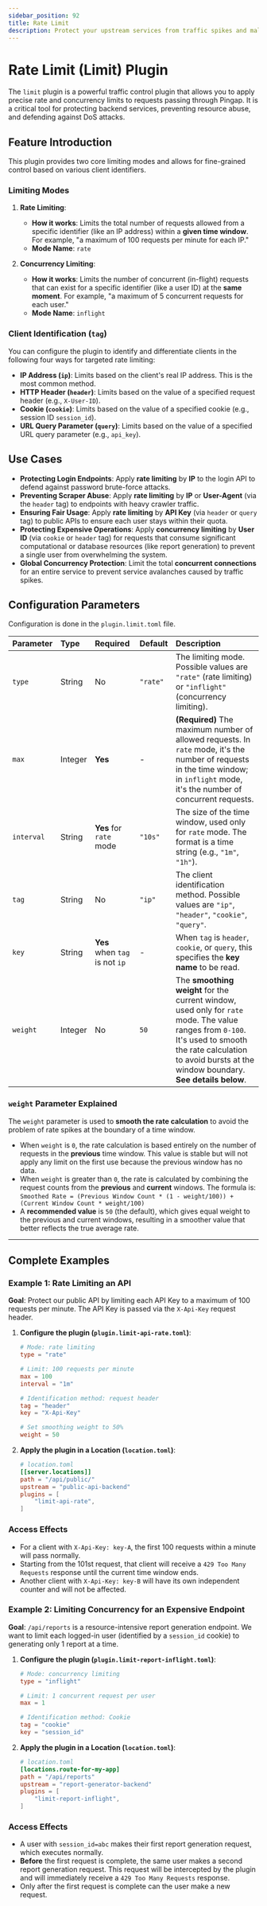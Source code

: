 ```yaml
---
sidebar_position: 92
title: Rate Limit
description: Protect your upstream services from traffic spikes and malicious attacks by limiting the request rate or concurrent connections per unit of time, ensuring service stability and fairness.
---
```


# Rate Limit (Limit) Plugin

The `limit` plugin is a powerful traffic control plugin that allows you to apply precise rate and concurrency limits to requests passing through Pingap. It is a critical tool for protecting backend services, preventing resource abuse, and defending against DoS attacks.

## Feature Introduction

This plugin provides two core limiting modes and allows for fine-grained control based on various client identifiers.

### Limiting Modes

1.  **Rate Limiting**:
    * **How it works**: Limits the total number of requests allowed from a specific identifier (like an IP address) within a **given time window**. For example, "a maximum of 100 requests per minute for each IP."
    * **Mode Name**: `rate`

2.  **Concurrency Limiting**:
    * **How it works**: Limits the number of concurrent (in-flight) requests that can exist for a specific identifier (like a user ID) at the **same moment**. For example, "a maximum of 5 concurrent requests for each user."
    * **Mode Name**: `inflight`

### Client Identification (`tag`)

You can configure the plugin to identify and differentiate clients in the following four ways for targeted rate limiting:

* **IP Address (`ip`)**: Limits based on the client's real IP address. This is the most common method.
* **HTTP Header (`header`)**: Limits based on the value of a specified request header (e.g., `X-User-ID`).
* **Cookie (`cookie`)**: Limits based on the value of a specified cookie (e.g., session ID `session_id`).
* **URL Query Parameter (`query`)**: Limits based on the value of a specified URL query parameter (e.g., `api_key`).

## Use Cases

* **Protecting Login Endpoints**: Apply **rate limiting** by **IP** to the login API to defend against password brute-force attacks.
* **Preventing Scraper Abuse**: Apply **rate limiting** by **IP** or **User-Agent** (via the `header` tag) to endpoints with heavy crawler traffic.
* **Ensuring Fair Usage**: Apply **rate limiting** by **API Key** (via `header` or `query` tag) to public APIs to ensure each user stays within their quota.
* **Protecting Expensive Operations**: Apply **concurrency limiting** by **User ID** (via `cookie` or `header` tag) for requests that consume significant computational or database resources (like report generation) to prevent a single user from overwhelming the system.
* **Global Concurrency Protection**: Limit the total **concurrent connections** for an entire service to prevent service avalanches caused by traffic spikes.

## Configuration Parameters

Configuration is done in the `plugin.limit.toml` file.

| Parameter  | Type    | Required                       | Default  | Description                                                                                                                                                                                                        |
| :--------- | :------ | :----------------------------- | :------- | :----------------------------------------------------------------------------------------------------------------------------------------------------------------------------------------------------------------- |
| `type`     | String  | No                             | `"rate"` | The limiting mode. Possible values are `"rate"` (rate limiting) or `"inflight"` (concurrency limiting).                                                                                                            |
| `max`      | Integer | **Yes**                        | -        | **(Required)** The maximum number of allowed requests. In `rate` mode, it's the number of requests in the time window; in `inflight` mode, it's the number of concurrent requests.                                 |
| `interval` | String  | **Yes** for `rate` mode        | `"10s"`  | The size of the time window, used only for `rate` mode. The format is a time string (e.g., `"1m"`, `"1h"`).                                                                                                        |
| `tag`      | String  | No                             | `"ip"`   | The client identification method. Possible values are `"ip"`, `"header"`, `"cookie"`, `"query"`.                                                                                                                   |
| `key`      | String  | **Yes** when `tag` is not `ip` | -        | When `tag` is `header`, `cookie`, or `query`, this specifies the **key name** to be read.                                                                                                                          |
| `weight`   | Integer | No                             | `50`     | The **smoothing weight** for the current window, used only for `rate` mode. The value ranges from `0-100`. It's used to smooth the rate calculation to avoid bursts at the window boundary. **See details below**. |

### `weight` Parameter Explained

The `weight` parameter is used to **smooth the rate calculation** to avoid the problem of rate spikes at the boundary of a time window.

* When `weight` is `0`, the rate calculation is based entirely on the number of requests in the **previous** time window. This value is stable but will not apply any limit on the first use because the previous window has no data.
* When `weight` is greater than `0`, the rate is calculated by combining the request counts from the **previous** and **current** windows. The formula is:
    `Smoothed Rate = (Previous Window Count * (1 - weight/100)) + (Current Window Count * weight/100)`
* A **recommended value** is `50` (the default), which gives equal weight to the previous and current windows, resulting in a smoother value that better reflects the true average rate.

---

## Complete Examples

### Example 1: Rate Limiting an API

**Goal**: Protect our public API by limiting each API Key to a maximum of 100 requests per minute. The API Key is passed via the `X-Api-Key` request header.

1.  **Configure the plugin (`plugin.limit-api-rate.toml`)**:
    ```toml
    # Mode: rate limiting
    type = "rate"

    # Limit: 100 requests per minute
    max = 100
    interval = "1m"

    # Identification method: request header
    tag = "header"
    key = "X-Api-Key"

    # Set smoothing weight to 50%
    weight = 50
    ```

2.  **Apply the plugin in a Location (`location.toml`)**:
    ```toml
    # location.toml
    [[server.locations]]
    path = "/api/public/"
    upstream = "public-api-backend"
    plugins = [
        "limit-api-rate",
    ]
    ```

### Access Effects
* For a client with `X-Api-Key: key-A`, the first 100 requests within a minute will pass normally.
* Starting from the 101st request, that client will receive a `429 Too Many Requests` response until the current time window ends.
* Another client with `X-Api-Key: key-B` will have its own independent counter and will not be affected.

### Example 2: Limiting Concurrency for an Expensive Endpoint

**Goal**: `/api/reports` is a resource-intensive report generation endpoint. We want to limit each logged-in user (identified by a `session_id` cookie) to generating only 1 report at a time.

1.  **Configure the plugin (`plugin.limit-report-inflight.toml`)**:
    ```toml
    # Mode: concurrency limiting
    type = "inflight"

    # Limit: 1 concurrent request per user
    max = 1

    # Identification method: Cookie
    tag = "cookie"
    key = "session_id"
    ```

2.  **Apply the plugin in a Location (`location.toml`)**:
    ```toml
    # location.toml
    [locations.route-for-my-app]
    path = "/api/reports"
    upstream = "report-generator-backend"
    plugins = [
        "limit-report-inflight",
    ]
    ```

### Access Effects
* A user with `session_id=abc` makes their first report generation request, which executes normally.
* **Before** the first request is complete, the same user makes a second report generation request. This request will be intercepted by the plugin and will immediately receive a `429 Too Many Requests` response.
* Only after the first request is complete can the user make a new request.